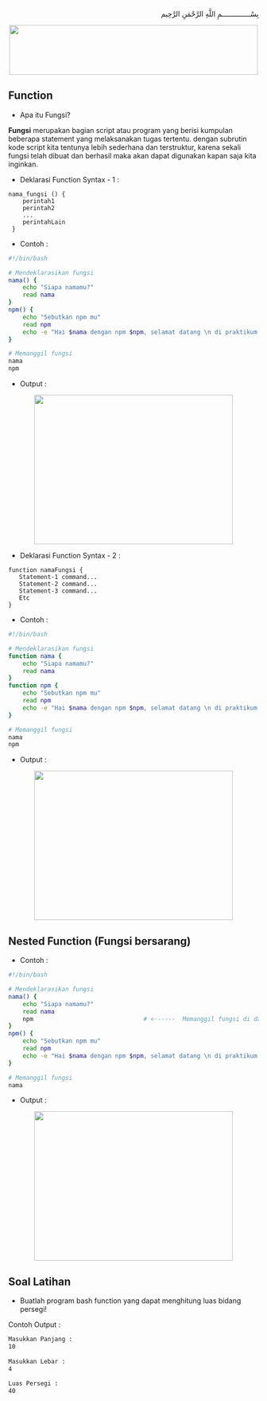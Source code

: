 <p align="right">
بِسْــــــــــــــمِ اللَّهِ الرَّحْمَنِ الرَّحِيم 
</p>

<p align="center"><img src="https://i.imgur.com/oXs5qf2.jpg" width=500 height=100></p>

## Function
* Apa itu Fungsi?
<p><b>Fungsi</b> merupakan bagian script atau program yang berisi kumpulan beberapa statement yang melaksanakan tugas tertentu. dengan subrutin kode script kita tentunya lebih sederhana dan terstruktur, karena sekali fungsi telah dibuat dan berhasil maka akan dapat digunakan kapan saja kita inginkan.</p>

* Deklarasi Function Syntax - 1 :

```
nama_fungsi () { 
    perintah1
    perintah2
    ...
    perintahLain
 }
```

* Contoh :

```bash
#!/bin/bash

# Mendeklarasikan fungsi
nama() {
    echo "Siapa namamu?"
    read nama
}
npm() {
    echo "Sebutkan npm mu"
    read npm
    echo -e "Hai $nama dengan npm $npm, selamat datang \n di praktikum sistem operasi yang seru ini ya!"  
}

# Memanggil fungsi
nama
npm
```
* Output :

<p align="center"><img src="https://i.imgur.com/ntXtYCP.jpg" width=400 height=300></p>

* Deklarasi Function Syntax - 2 :

```
function namaFungsi {
   Statement-1 command...
   Statement-2 command...
   Statement-3 command...   
   Etc
} 
```

* Contoh :

```bash
#!/bin/bash

# Mendeklarasikan fungsi
function nama {
    echo "Siapa namamu?"
    read nama
}
function npm {
    echo "Sebutkan npm mu"
    read npm
    echo -e "Hai $nama dengan npm $npm, selamat datang \n di praktikum sistem operasi yang seru ini ya!"  
}

# Memanggil fungsi
nama
npm
```
* Output :

<p align="center"><img src="https://i.imgur.com/ntXtYCP.jpg" width=400 height=300></p>

## Nested Function (Fungsi bersarang)
  
* Contoh :

```bash
#!/bin/bash

# Mendeklarasikan fungsi
nama() {
    echo "Siapa namamu?"
    read nama
    npm                               # <------  Memanggil fungsi di dalam fungsi (fungsi bersarang)
}
npm() {
    echo "Sebutkan npm mu"
    read npm
    echo -e "Hai $nama dengan npm $npm, selamat datang \n di praktikum sistem operasi yang seru ini ya!"  
}

# Memanggil fungsi
nama
```

* Output :

<p align="center"><img src="https://i.imgur.com/B2tIyqN.jpg" width=400 height=300></p>

## Soal Latihan
* Buatlah program bash function yang dapat menghitung luas bidang persegi!
   
Contoh Output :
   
```bash
Masukkan Panjang :
10
   
Masukkan Lebar :
4
   
Luas Persegi :
40
   
```

